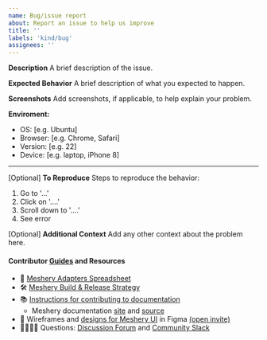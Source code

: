 ```yaml
---
name: Bug/issue report
about: Report an issue to help us improve
title: ''
labels: 'kind/bug'
assignees: ''
---
```

**Description**
A brief description of the issue.

**Expected Behavior**
A brief description of what you expected to happen.

**Screenshots**
Add screenshots, if applicable, to help explain your problem.

**Enviroment:**
 - OS: [e.g. Ubuntu]
 - Browser: [e.g. Chrome, Safari]
 - Version: [e.g. 22]
 - Device: [e.g. laptop, iPhone 8]

---
[Optional] **To Reproduce**
Steps to reproduce the behavior:
1. Go to '...'
2. Click on '....'
3. Scroll down to '....'
4. See error

[Optional] **Additional Context**
Add any other context about the problem here.

#### Contributor [Guides](https://docs.meshery.io/project/contributing) and Resources
- 📝 [Meshery Adapters Spreadsheet](https://docs.google.com/spreadsheets/d/1rGGpSXC68iDJzNRU-qZIRQsZUwkt1qLFg7JCs4pfvbU/edit?usp=sharing)
- 🛠 [Meshery Build & Release Strategy](https://docs.meshery.io/project/build-and-release)
- 📚 [Instructions for contributing to documentation](https://github.com/meshery/meshery/blob/master/CONTRIBUTING.md#documentation-contribution-flow)
   - Meshery documentation [site](https://docs.meshery.io/) and [source](https://github.com/meshery/meshery/tree/master/docs)
- 🎨 Wireframes and [designs for Meshery UI](https://www.figma.com/file/SMP3zxOjZztdOLtgN4dS2W/Meshery-UI) in Figma [(open invite)](https://www.figma.com/team_invite/redeem/qJy1c95qirjgWQODApilR9)
- 🙋🏾🙋🏼 Questions: [Discussion Forum](https://meshery.io/community#discussion-forums) and [Community Slack](http://slack.meshery.io)